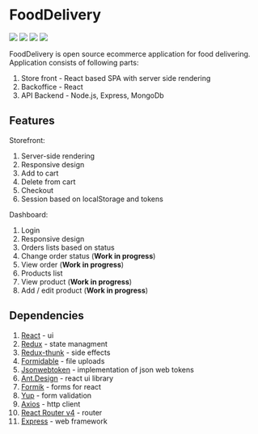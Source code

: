 # FoodDelivery
<p>
  <img src="https://img.shields.io/badge/React-16.10.+-lightblue.svg">
  <img src="https://img.shields.io/badge/Redux-4.0.+-purple.svg">
  <img src="https://img.shields.io/badge/Nodejs-10.16.+-green.svg">
  <img src="https://img.shields.io/badge/Ex<press-4.17.+-black.svg">
</p>
FoodDelivery is open source ecommerce application for food delivering.
Application consists of following parts:

1. Store front - React based SPA with server side rendering
2. Backoffice - React
3. API Backend - Node.js, Express, MongoDb

## Features

Storefront:
1. Server-side rendering
2. Responsive design
3. Add to cart
4. Delete from cart
5. Checkout
6. Session based on localStorage and tokens

Dashboard:

1. Login
2. Responsive design
3. Orders lists based on status
4. Change order status (**Work in progress**)
5. View order (**Work in progress**)
6. Products list
7. View product (**Work in progress**)
6. Add / edit product (**Work in progress**)

## Dependencies

1. [React](https://reactjs.org/docs/getting-started.html) - ui
2. [Redux](https://redux.js.org/api/api-reference) - state managment
3. [Redux-thunk](https://github.com/reduxjs/redux-thunk) - side effects
4. [Formidable](https://github.com/node-formidable/node-formidable) - file uploads
5. [Jsonwebtoken](https://github.com/auth0/node-jsonwebtoken) - implementation of json web tokens
6. [Ant.Design](https://github.com/ant-design/ant-design) - react ui library
7. [Formik](https://github.com/jaredpalmer/formik) - forms for react
8. [Yup](https://github.com/jquense/yup) - form validation
9. [Axios](https://github.com/axios/axios) - http client
10. [React Router v4](https://reacttraining.com/react-router/web/guides/quick-start) - router
11. [Express](https://expressjs.com/) - web framework

